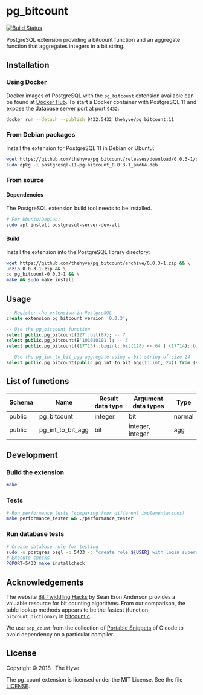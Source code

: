 # pg_bitcount
[![Build Status](https://travis-ci.org/thehyve/pg_bitcount.svg?branch=master)](https://travis-ci.org/thehyve/pg_bitcount/branches)

PostgreSQL extension providing a bitcount function and an aggregate function that aggregates integers in a bit string.


## Installation

### Using Docker

Docker images of PostgreSQL with the `pg_bitcount` extension available
can be found at [Docker Hub](https://hub.docker.com/r/thehyve/pg_bitcount).
To start a Docker container with PostgreSQL 11 and expose
the database server port at port `9432`:
```bash
docker run --detach --publish 9432:5432 thehyve/pg_bitcount:11
```

### From Debian packages

Install the extension for PostgreSQL 11 in Debian or Ubuntu:
```bash
wget https://github.com/thehyve/pg_bitcount/releases/download/0.0.3-1/postgresql-11-pg-bitcount_0.0.3-1_amd64.deb && \
sudo dpkg -i postgresql-11-pg-bitcount_0.0.3-1_amd64.deb
```

### From source

#### Dependencies

The PostgreSQL extension build tool needs to be installed.
```bash
# For Ubuntu/Debian:
sudo apt install postgresql-server-dev-all
```

#### Build

Install the extension into the PostgreSQL library directory:

```bash
wget https://github.com/thehyve/pg_bitcount/archive/0.0.3-1.zip && \
unzip 0.0.3-1.zip && \
cd pg_bitcount-0.0.3-1 && \
make && sudo make install
```


## Usage

```sql
-- Register the extension in PostgreSQL
create extension pg_bitcount version '0.0.3';

-- Use the pg_bitcount function
select public.pg_bitcount(127::bit(8)); -- 7
select public.pg_bitcount(B'101010101'); -- 5 
select public.pg_bitcount((17^15)::bigint::bit(128) << 64 | (17^14)::bigint::bit(128)); -- 58

-- Use the pg_int_to_bit_agg aggregate using a bit string of size 24
select public.pg_bitcount(public.pg_int_to_bit_agg(i::int, 24)) from (select generate_series(2, 8) as i) data; -- 7
```

## List of functions

 Schema |    Name           | Result data type | Argument data types |  Type  
--------|-------------------|------------------|---------------------|--------
 public | pg_bitcount       | integer          | bit                 | normal
 public | pg_int_to_bit_agg | bit              | integer, integer    | agg


## Development

### Build the extension

```bash
make
```

### Tests
```bash
# Run performance tests (comparing four different implementations)
make performance_tester && ./performance_tester
```

### Run database tests
```bash
# Create database role for testing
sudo -u postgres psql -p 5433 -c "create role ${USER} with login superuser" 
# Execute checks
PGPORT=5433 make installcheck
```


## Acknowledgements

The website [Bit Twiddling Hacks](http://graphics.stanford.edu/~seander/bithacks.html#CountBitsSetNaive)
by Sean Eron Anderson provides a valuable resource for bit counting algorithms.
From our comparison, the table lookup methods appears to be the fastest
(function `bitcount_dictionary` in [bitcount.c](src/bitcount.c).

We use `pop_count` from the collection of [Portable Snippets](https://github.com/nemequ/portable-snippets) of C code
to avoid dependency on a particular compiler.

 
## License

Copyright &copy; 2018 &nbsp; The Hyve

The pg_count extension is licensed under the MIT License. See the file [LICENSE](LICENSE).
